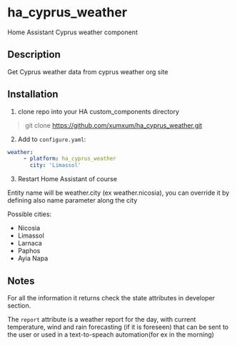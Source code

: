 # ha_cyprus_weather
Home Assistant Cyprus weather component

## Description
Get Cyprus weather data from cyprus weather org site

## Installation
1. clone repo into your HA custom_components directory
> git clone https://github.com/xumxum/ha_cyprus_weather.git


2. Add to `configure.yaml`:
```yaml
weather:
     - platform: ha_cyprus_weather
       city: 'Limassol'
```

3. Restart Home Assistant of course

Entity name will be weather.city (ex weather.nicosia), you can override it by defining also name parameter along the city

Possible cities:
- Nicosia
- Limassol
- Larnaca
- Paphos
- Ayia Napa


## Notes
For all the information it returns check the state attributes in developer section.

The `report` attribute is a weather report for the day, with current temperature, wind and rain forecasting (if it is foreseen) that can be sent to the user or used in a text-to-speach automation(for ex in the morning)
